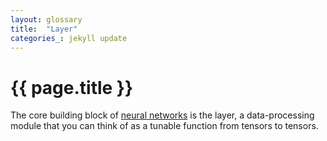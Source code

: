 ```yaml
---
layout: glossary
title:  "Layer"
categories_: jekyll update
---
```


# {{ page.title }}

The core building block of [neural networks](neural-network.html) is the layer, a data-processing module that you can think of 
as a tunable function from tensors to tensors.
